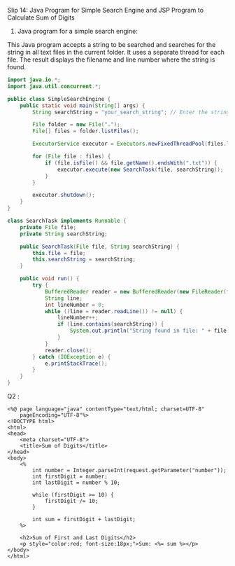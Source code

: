 Slip 14: Java Program for Simple Search Engine and JSP Program to Calculate Sum of Digits

1. Java program for a simple search engine:

This Java program accepts a string to be searched and searches for the string in all text files in the current folder. It uses a separate thread for each file. The result displays the filename and line number where the string is found.

```java
import java.io.*;
import java.util.concurrent.*;

public class SimpleSearchEngine {
    public static void main(String[] args) {
        String searchString = "your_search_string"; // Enter the string to be searched here

        File folder = new File(".");
        File[] files = folder.listFiles();

        ExecutorService executor = Executors.newFixedThreadPool(files.length);

        for (File file : files) {
            if (file.isFile() && file.getName().endsWith(".txt")) {
                executor.execute(new SearchTask(file, searchString));
            }
        }

        executor.shutdown();
    }
}

class SearchTask implements Runnable {
    private File file;
    private String searchString;

    public SearchTask(File file, String searchString) {
        this.file = file;
        this.searchString = searchString;
    }

    public void run() {
        try {
            BufferedReader reader = new BufferedReader(new FileReader(file));
            String line;
            int lineNumber = 0;
            while ((line = reader.readLine()) != null) {
                lineNumber++;
                if (line.contains(searchString)) {
                    System.out.println("String found in file: " + file.getName() + ", line: " + lineNumber);
                }
            }
            reader.close();
        } catch (IOException e) {
            e.printStackTrace();
        }
    }
}
```
Q2 : 
```
<%@ page language="java" contentType="text/html; charset=UTF-8"
    pageEncoding="UTF-8"%>
<!DOCTYPE html>
<html>
<head>
    <meta charset="UTF-8">
    <title>Sum of Digits</title>
</head>
<body>
    <%
        int number = Integer.parseInt(request.getParameter("number"));
        int firstDigit = number;
        int lastDigit = number % 10;

        while (firstDigit >= 10) {
            firstDigit /= 10;
        }

        int sum = firstDigit + lastDigit;
    %>

    <h2>Sum of First and Last Digits</h2>
    <p style="color:red; font-size:18px;">Sum: <%= sum %></p>
</body>
</html>

```
